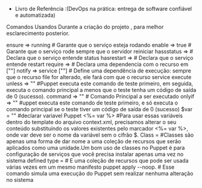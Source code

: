 
* Livro de Referência :(DevOps na prática: entrega de software confiável e automatizada)


Comandos Usandos Durante a criação do projeto , para melhor esclarecimento posterior.

ensure => running # Garante que o serviço esteja rodando
enable => true # Garante que o serviço rode sempre que o servidor reiniciar
hassstatus => # Declara que o serviço entende status
hasrestart => # Declara que o serviço entende restart
require => # Declara uma dependencia com o recurso em [""]
notify => service [""] # Define uma dependência de execução: sempre que
o recurso file for alterado, ele fará com que o recurso service execute 
unless => ""  #Puppet executa este comando de teste primeiro, em seguida, executa o comando principal a menos que o teste tenha um código de saída de 0 (sucesso). 
command => "" # Comando Principal a ser executado
onlyif => "" #uppet executa este comando de teste primeiro, e só executa o comando principal se o teste tiver um código de saída de 0 (sucesso)
$var = "" #declarar variavel Puppet
<%= var %> #Para usar essas variáveis dentro do template do 
arquivo context.xml, precisamos alterar o seu conteúdo substituindo
os valores existentes pelo marcador <%= var %>, onde var deve ser
o nome da variável sem o cifrão $.
Class = #Classes são apenas uma
forma de dar nome a uma coleção de recursos que serão aplicados como uma
unidade.Um bom uso de classes no Puppet é para configuração de serviços que
você precisa instalar apenas uma vez no sistema
defined type =  # E uma coleção de recursos que pode
ser usada várias vezes em um mesmo manifesto
puppet apply --noop. # Esse comando simula uma execução do Puppet sem realizar
nenhuma alteração no sistema


 




